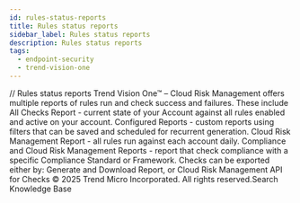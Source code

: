 ```yaml
---
id: rules-status-reports
title: Rules status reports
sidebar_label: Rules status reports
description: Rules status reports
tags:
  - endpoint-security
  - trend-vision-one
---
```


/*<![CDATA[*/ $('#title').html($('meta[name=map-description]').attr('content')); /*]]>*/ Rules status reports Trend Vision One™ – Cloud Risk Management offers multiple reports of rules run and check success and failures. These include All Checks Report - current state of your Account against all rules enabled and active on your account. Configured Reports - custom reports using filters that can be saved and scheduled for recurrent generation. Cloud Risk Management Report - all rules run against each account daily. Compliance and Cloud Risk Management Reports - report that check compliance with a specific Compliance Standard or Framework. Checks can be exported either by: Generate and Download Report, or Cloud Risk Management API for Checks © 2025 Trend Micro Incorporated. All rights reserved.Search Knowledge Base